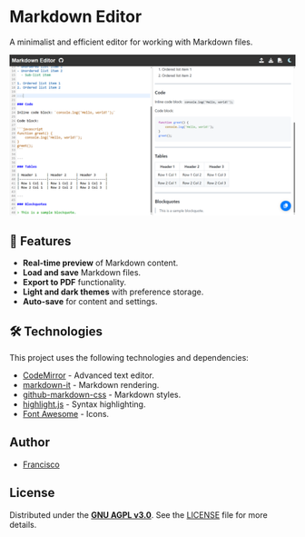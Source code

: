 # Markdown Editor

A minimalist and efficient editor for working with Markdown files.

<div align="center">
  <img alt="App preview" src="assets/preview.png">
</div>

## 🚀 Features

- **Real-time preview** of Markdown content.
- **Load and save** Markdown files.
- **Export to PDF** functionality.
- **Light and dark themes** with preference storage.
- **Auto-save** for content and settings.

## 🛠️ Technologies

This project uses the following technologies and dependencies:

- [CodeMirror](https://codemirror.net/) - Advanced text editor.
- [markdown-it](https://github.com/markdown-it/markdown-it) - Markdown rendering.
- [github-markdown-css](https://github.com/sindresorhus/github-markdown-css) - Markdown styles.
- [highlight.js](https://highlightjs.org/) - Syntax highlighting.
- [Font Awesome](https://fontawesome.com/) - Icons.

## Author

- [Francisco](https://github.com/frankskep)

## License

Distributed under the **[GNU AGPL v3.0](https://www.gnu.org/licenses/agpl-3.0.html)**. See the [LICENSE](LICENSE) file for more details.